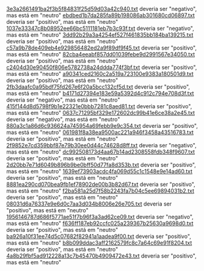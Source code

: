 
 <a href="https://github.com/jordaos/CommitsClassificator/blob/master/contents/releases/NB/release_1.1.0_nltk/neutro/3e3a2661491ba2f3b5f84831f25d59d03a42c940.txt">3e3a2661491ba2f3b5f84831f25d59d03a42c940.txt</a> deveria ser "negativo", mas está em "neutro"
 <a href="https://github.com/jordaos/CommitsClassificator/blob/master/contents/releases/NB/release_1.1.0_nltk/neutro/ebdbed1b7da285fa89b198086ab301680cd06897.txt">ebdbed1b7da285fa89b198086ab301680cd06897.txt</a> deveria ser "positivo", mas está em "neutro"
 <a href="https://github.com/jordaos/CommitsClassificator/blob/master/contents/releases/NB/release_1.1.0_nltk/neutro/1037e33347c8b08952ee66bc5111181eb7b3c93f.txt">1037e33347c8b08952ee66bc5111181eb7b3c93f.txt</a> deveria ser "negativo", mas está em "neutro"
 <a href="https://github.com/jordaos/CommitsClassificator/blob/master/contents/releases/NB/release_1.1.0_nltk/neutro/3dd92b29a3a4254ef527f461835bb184ba139215.txt">3dd92b29a3a4254ef527f461835bb184ba139215.txt</a> deveria ser "positivo", mas está em "neutro"
 <a href="https://github.com/jordaos/CommitsClassificator/blob/master/contents/releases/NB/release_1.1.0_nltk/neutro/c57a9b78de409eb4e929856482ed2a9f89df9f45.txt">c57a9b78de409eb4e929856482ed2a9f89df9f45.txt</a> deveria ser "positivo", mas está em "neutro"
 <a href="https://github.com/jordaos/CommitsClassificator/blob/master/contents/releases/NB/release_1.1.0_nltk/neutro/82cba4eeabf857dd01039febe9d2991567e34050.txt">82cba4eeabf857dd01039febe9d2991567e34050.txt</a> deveria ser "positivo", mas está em "neutro"
 <a href="https://github.com/jordaos/CommitsClassificator/blob/master/contents/releases/NB/release_1.1.0_nltk/neutro/c2404d30e90450f806e5782738a24ddda774f3bf.txt">c2404d30e90450f806e5782738a24ddda774f3bf.txt</a> deveria ser "positivo", mas está em "neutro"
 <a href="https://github.com/jordaos/CommitsClassificator/blob/master/contents/releases/NB/release_1.1.0_nltk/neutro/a90341ced2160c2a519a723100e9383a180501d9.txt">a90341ced2160c2a519a723100e9383a180501d9.txt</a> deveria ser "positivo", mas está em "neutro"
 <a href="https://github.com/jordaos/CommitsClassificator/blob/master/contents/releases/NB/release_1.1.0_nltk/neutro/2fb3daafc0a95bdf75fd267e6f20a5bcc132cf5d.txt">2fb3daafc0a95bdf75fd267e6f20a5bcc132cf5d.txt</a> deveria ser "positivo", mas está em "neutro"
 <a href="https://github.com/jordaos/CommitsClassificator/blob/master/contents/releases/NB/release_1.1.0_nltk/neutro/b4171d27394e183e59a5392d4c912c794e708d3f.txt">b4171d27394e183e59a5392d4c912c794e708d3f.txt</a> deveria ser "negativo", mas está em "neutro"
 <a href="https://github.com/jordaos/CommitsClassificator/blob/master/contents/releases/NB/release_1.1.0_nltk/neutro/415f144d8d5798f9b1e22321e0bbb7281c8aed81.txt">415f144d8d5798f9b1e22321e0bbb7281c8aed81.txt</a> deveria ser "positivo", mas está em "neutro"
 <a href="https://github.com/jordaos/CommitsClassificator/blob/master/contents/releases/NB/release_1.1.0_nltk/neutro/0637c71295bf329e172602dc99b41e6ce38a2e45.txt">0637c71295bf329e172602dc99b41e6ce38a2e45.txt</a> deveria ser "negativo", mas está em "neutro"
 <a href="https://github.com/jordaos/CommitsClassificator/blob/master/contents/releases/NB/release_1.1.0_nltk/neutro/880a3c1a86d6c936624a745954a69febb9e9c354.txt">880a3c1a86d6c936624a745954a69febb9e9c354.txt</a> deveria ser "positivo", mas está em "neutro"
 <a href="https://github.com/jordaos/CommitsClassificator/blob/master/contents/releases/NB/release_1.1.0_nltk/neutro/061981f8a38ea9500ac221a946f3458a43516783.txt">061981f8a38ea9500ac221a946f3458a43516783.txt</a> deveria ser "positivo", mas está em "neutro"
 <a href="https://github.com/jordaos/CommitsClassificator/blob/master/contents/releases/NB/release_1.1.0_nltk/neutro/2f9852e7cd359bbf87e79b30ee0d44c74628d8ff.txt">2f9852e7cd359bbf87e79b30ee0d44c74628d8ff.txt</a> deveria ser "negativo", mas está em "neutro"
 <a href="https://github.com/jordaos/CommitsClassificator/blob/master/contents/releases/NB/release_1.1.0_nltk/neutro/dc992508173d4aa67b14ad2308558fdb348f9607.txt">dc992508173d4aa67b14ad2308558fdb348f9607.txt</a> deveria ser "positivo", mas está em "neutro"
 <a href="https://github.com/jordaos/CommitsClassificator/blob/master/contents/releases/NB/release_1.1.0_nltk/neutro/2d20bb7e71d6049b896b9be0bff50d77fa8d353b.txt">2d20bb7e71d6049b896b9be0bff50d77fa8d353b.txt</a> deveria ser "positivo", mas está em "neutro"
 <a href="https://github.com/jordaos/CommitsClassificator/blob/master/contents/releases/NB/release_1.1.0_nltk/neutro/1639ef73903acdc4fa069d55c1c1548e9e14ad60.txt">1639ef73903acdc4fa069d55c1c1548e9e14ad60.txt</a> deveria ser "positivo", mas está em "neutro"
 <a href="https://github.com/jordaos/CommitsClassificator/blob/master/contents/releases/NB/release_1.1.0_nltk/neutro/8881ea290cd070bea9fb1ef78902de00b3b82d67.txt">8881ea290cd070bea9fb1ef78902de00b3b82d67.txt</a> deveria ser "positivo", mas está em "neutro"
 <a href="https://github.com/jordaos/CommitsClassificator/blob/master/contents/releases/NB/release_1.1.0_nltk/neutro/f2ba581a25d7f58b2243fa7b04c5ee69894031b2.txt">f2ba581a25d7f58b2243fa7b04c5ee69894031b2.txt</a> deveria ser "positivo", mas está em "neutro"
 <a href="https://github.com/jordaos/CommitsClassificator/blob/master/contents/releases/NB/release_1.1.0_nltk/neutro/08031d6a76337e9e6d0c7aa3d034b8006e26e705.txt">08031d6a76337e9e6d0c7aa3d034b8006e26e705.txt</a> deveria ser "positivo", mas está em "neutro"
 <a href="https://github.com/jordaos/CommitsClassificator/blob/master/contents/releases/NB/release_1.1.0_nltk/neutro/1956146787d686f5771ae51f7b96f3a3ad62ce09.txt">1956146787d686f5771ae51f7b96f3a3ad62ce09.txt</a> deveria ser "negativo", mas está em "neutro"
 <a href="https://github.com/jordaos/CommitsClassificator/blob/master/contents/releases/NB/release_1.1.0_nltk/neutro/f636ff187eb92ccfc025a239367b25630a9698d0.txt">f636ff187eb92ccfc025a239367b25630a9698d0.txt</a> deveria ser "positivo", mas está em "neutro"
 <a href="https://github.com/jordaos/CommitsClassificator/blob/master/contents/releases/NB/release_1.1.0_nltk/neutro/ba926a10f31ee74d5c07682f82941a1aadea9f00.txt">ba926a10f31ee74d5c07682f82941a1aadea9f00.txt</a> deveria ser "positivo", mas está em "neutro"
 <a href="https://github.com/jordaos/CommitsClassificator/blob/master/contents/releases/NB/release_1.1.0_nltk/neutro/b8b099ddac3aff2162579fc8c7a64c69e91f8204.txt">b8b099ddac3aff2162579fc8c7a64c69e91f8204.txt</a> deveria ser "positivo", mas está em "neutro"
 <a href="https://github.com/jordaos/CommitsClassificator/blob/master/contents/releases/NB/release_1.1.0_nltk/neutro/4a8b29fbf5ad912228a13c7b45470b4909472e43.txt">4a8b29fbf5ad912228a13c7b45470b4909472e43.txt</a> deveria ser "positivo", mas está em "neutro"